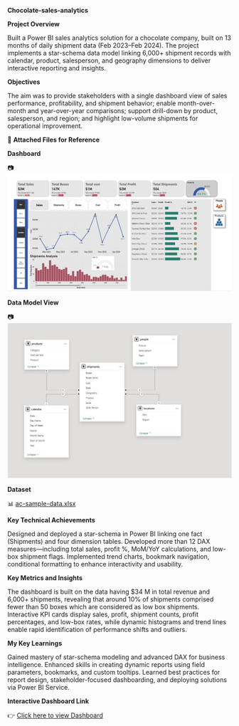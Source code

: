 **Chocolate-sales-analytics**

**Project Overview**

Built a Power BI sales analytics solution for a chocolate company, built on 13 months of daily shipment data (Feb 2023–Feb 2024). The project implements a star-schema data model linking 6,000+ shipment records with calendar, product, salesperson, and geography dimensions to deliver interactive reporting and insights.

**Objectives**

The aim was to provide stakeholders with a single dashboard view of sales performance, profitability, and shipment behavior; enable month-over-month and year-over-year comparisons; support drill-down by product, salesperson, and region; and highlight low-volume shipments for operational improvement.

📌 **Attached Files for Reference**
     


**Dashboard**

📷 ![Dashboard](Screenshots/Dashboard.jpg)  


**Data Model View**

📷 ![Model](Screenshots/Model.jpg)  

**Dataset**

📊 [ac-sample-data.xlsx](Dataset/ac-sample-data.xlsx)

**Key Technical Achievements**

Designed and deployed a star-schema in Power BI linking one fact (Shipments) and four dimension tables. Developed more than 12 DAX measures—including total sales, profit %, MoM/YoY calculations, and low-box shipment flags. Implemented trend charts, bookmark navigation, conditional formatting to enhance interactivity and usability.

**Key Metrics and Insights**

The dashboard is built on the data having $34 M in total revenue and 6,000+ shipments, revealing that around 10% of shipments comprised fewer than 50 boxes which are considered as low box shipments. Interactive KPI cards display sales, profit, shipment counts, profit percentages, and low-box rates, while dynamic histograms and trend lines enable rapid identification of performance shifts and outliers.

**My Key Learnings**

Gained mastery of star-schema modeling and advanced DAX for business intelligence. Enhanced skills in creating dynamic reports using field parameters, bookmarks, and custom tooltips. Learned best practices for report design, stakeholder-focused dashboarding, and deploying solutions via Power BI Service.

**Interactive Dashboard Link**

👉 [Click here to view Dashboard](https://app.powerbi.com/view?r=eyJrIjoiN2M3ODhkMmYtNjI4YS00NTA5LTgyYzgtZTk0ZWRmMWJlNGJjIiwidCI6ImM2ZTU0OWIzLTVmNDUtNDAzMi1hYWU5LWQ0MjQ0ZGM1YjJjNCJ9)
